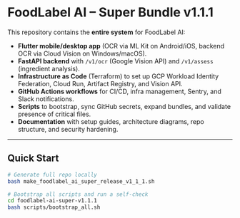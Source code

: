 # FoodLabel AI – Super Bundle v1.1.1

This repository contains the **entire system** for FoodLabel AI:
- **Flutter mobile/desktop app** (OCR via ML Kit on Android/iOS, backend OCR via Cloud Vision on Windows/macOS).
- **FastAPI backend** with `/v1/ocr` (Google Vision API) and `/v1/assess` (ingredient analysis).
- **Infrastructure as Code** (Terraform) to set up GCP Workload Identity Federation, Cloud Run, Artifact Registry, and Vision API.
- **GitHub Actions workflows** for CI/CD, infra management, Sentry, and Slack notifications.
- **Scripts** to bootstrap, sync GitHub secrets, expand bundles, and validate presence of critical files.
- **Documentation** with setup guides, architecture diagrams, repo structure, and security hardening.

---

## Quick Start

```bash
# Generate full repo locally
bash make_foodlabel_ai_super_release_v1_1_1.sh

# Bootstrap all scripts and run a self-check
cd foodlabel-ai-super-v1.1.1
bash scripts/bootstrap_all.sh